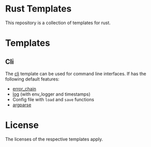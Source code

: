 # Rust Templates

This repository is a collection of templates for rust.

# Templates

## Cli

The [cli](cli/) template can be used for command line interfaces.
If has the following default features:

* [error\_chain](https://github.com/brson/error-chain)
* [log](https://github.com/rust-lang-nursery/log) (with env\_logger and timestamps)
* Config file with `load` and `save` functions
* [argparse](https://github.com/tailhook/rust-argparse)

# License

The licenses of the respective templates apply.

